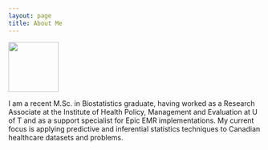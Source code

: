 ```yaml
---
layout: page
title: About Me
---
```


<img align="center" width=100 length=100 src="https://github.com/hana-dampf/hana-dampf.github.io/blob/master/public/avatar.jpg">

I am a recent M.Sc. in Biostatistics graduate, having worked as a Research Associate at the Institute of Health Policy, Management and Evaluation at U of T and as a support specialist for Epic EMR implementations. My current focus is applying predictive and inferential statistics techniques to Canadian healthcare datasets and problems.
